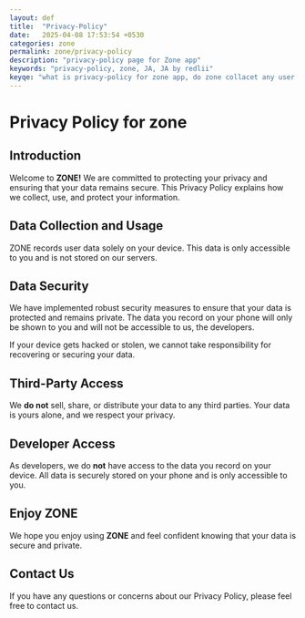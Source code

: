 ```yaml
---
layout: def
title:  "Privacy-Policy"
date:   2025-04-08 17:53:54 +0530
categories: zone
permalink: zone/privacy-policy
description: "privacy-policy page for Zone app"
keywords: "privacy-policy, zone, JA, JA by redlii"
keyqe: "what is privacy-policy for zone app, do zone collacet any user data, where is my data store, is zone safe, what if i lost my phone"
---
```

# Privacy Policy for zone

## Introduction

Welcome to **ZONE!** We are committed to protecting your privacy and ensuring that your data remains secure. This Privacy Policy explains how we collect, use, and protect your information.

## Data Collection and Usage

ZONE records user data solely on your device. This data is only accessible to you and is not stored on our servers.

## Data Security

We have implemented robust security measures to ensure that your data is protected and remains private. The data you record on your phone will only be shown to you and will not be accessible to us, the developers.

 If your device gets hacked or stolen, we cannot take responsibility for recovering or securing your data.

## Third-Party Access

We **do not** sell, share, or distribute your data to any third parties. Your data is yours alone, and we respect your privacy.

## Developer Access

As developers, we do **not** have access to the data you record on your device. All data is securely stored on your phone and is only accessible to you.

## Enjoy ZONE

We hope you enjoy using **ZONE** and feel confident knowing that your data is secure and private.

## Contact Us

If you have any questions or concerns about our Privacy Policy, please feel free to contact us.

